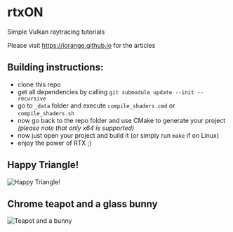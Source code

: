 # rtxON
Simple Vulkan raytracing tutorials

Please visit https://iorange.github.io for the articles

## Building instructions:
 * clone this repo
 * get all dependencies by calling `git submodule update --init --recursive`
 * go to `_data` folder and execute `compile_shaders.cmd` or `compile_shaders.sh`
 * now go back to the repo folder and use CMake to generate your project _(please note that only x64 is supported)_
 * now just open your project and build it (or simply run `make` if on Linux)
 * enjoy the power of RTX ;)

## Happy Triangle!
![Happy Triangle!](https://user-images.githubusercontent.com/7016607/47895234-aa84c780-de3d-11e8-8715-4b156d67b783.png)

## Chrome teapot and a glass bunny
![Teapot and a bunny](https://user-images.githubusercontent.com/7016607/48752192-1052bb00-ec56-11e8-8aeb-e8fe1867bc51.jpg)
